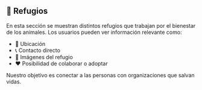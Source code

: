 ## 🐶 Refugios

<section>
  <p>
    En esta sección se muestran distintos refugios que trabajan por el bienestar de los animales.
    Los usuarios pueden ver información relevante como:
  </p>
  <ul>
    <li>📍 Ubicación</li>
    <li>📞 Contacto directo</li>
    <li>📸 Imágenes del refugio</li>
    <li>❤️ Posibilidad de colaborar o adoptar</li>
  </ul>
  <p>
    Nuestro objetivo es conectar a las personas con organizaciones que salvan vidas.
  </p>
</section>
